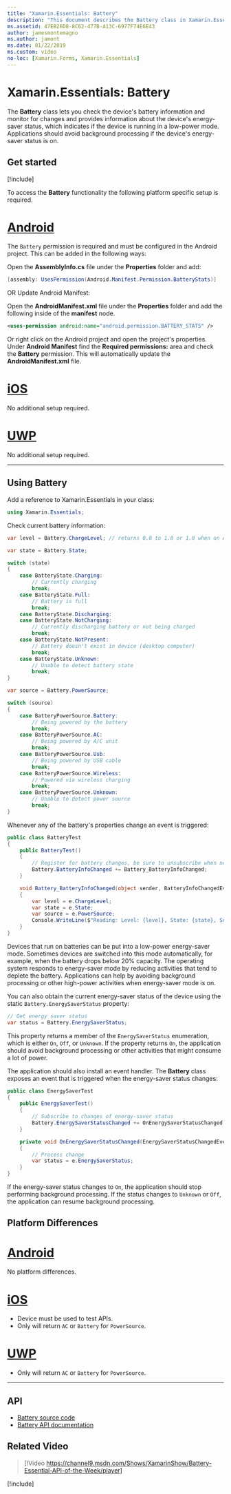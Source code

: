 ```yaml
---
title: "Xamarin.Essentials: Battery"
description: "This document describes the Battery class in Xamarin.Essentials, which lets you check the device's battery information and monitor for changes."
ms.assetid: 47EB26D8-8C62-477B-A13C-6977F74E6E43
author: jamesmontemagno
ms.author: jamont
ms.date: 01/22/2019
ms.custom: video
no-loc: [Xamarin.Forms, Xamarin.Essentials]
---
```


# Xamarin.Essentials: Battery

The **Battery** class lets you check the device's battery information and monitor for changes and provides information about the device's energy-saver status, which indicates if the device is running in a low-power mode. Applications should avoid background processing if the device's energy-saver status is on.

## Get started

[!include[](~/essentials/includes/get-started.md)]

To access the **Battery** functionality the following platform specific setup is required.

# [Android](#tab/android)

The `Battery` permission is required and must be configured in the Android project. This can be added in the following ways:

Open the **AssemblyInfo.cs** file under the **Properties** folder and add:

```csharp
[assembly: UsesPermission(Android.Manifest.Permission.BatteryStats)]
```

OR Update Android Manifest:

Open the **AndroidManifest.xml** file under the **Properties** folder and add the following inside of the **manifest** node.

```xml
<uses-permission android:name="android.permission.BATTERY_STATS" />
```

Or right click on the Android project and open the project's properties. Under **Android Manifest** find the **Required permissions:** area and check the **Battery** permission. This will automatically update the **AndroidManifest.xml** file.

# [iOS](#tab/ios)

No additional setup required.

# [UWP](#tab/uwp)

No additional setup required.

-----

## Using Battery

Add a reference to Xamarin.Essentials in your class:

```csharp
using Xamarin.Essentials;
```

Check current battery information:

```csharp
var level = Battery.ChargeLevel; // returns 0.0 to 1.0 or 1.0 when on AC or no battery.

var state = Battery.State;

switch (state)
{
    case BatteryState.Charging:
        // Currently charging
        break;
    case BatteryState.Full:
        // Battery is full
        break;
    case BatteryState.Discharging:
    case BatteryState.NotCharging:
        // Currently discharging battery or not being charged
        break;
    case BatteryState.NotPresent:
        // Battery doesn't exist in device (desktop computer)
        break;
    case BatteryState.Unknown:
        // Unable to detect battery state
        break;
}

var source = Battery.PowerSource;

switch (source)
{
    case BatteryPowerSource.Battery:
        // Being powered by the battery
        break;
    case BatteryPowerSource.AC:
        // Being powered by A/C unit
        break;
    case BatteryPowerSource.Usb:
        // Being powered by USB cable
        break;
    case BatteryPowerSource.Wireless:
        // Powered via wireless charging
        break;
    case BatteryPowerSource.Unknown:
        // Unable to detect power source
        break;
}
```

Whenever any of the battery's properties change an event is triggered:

```csharp
public class BatteryTest
{
    public BatteryTest()
    {
        // Register for battery changes, be sure to unsubscribe when needed
        Battery.BatteryInfoChanged += Battery_BatteryInfoChanged;
    }

    void Battery_BatteryInfoChanged(object sender, BatteryInfoChangedEventArgs   e)
    {
        var level = e.ChargeLevel;
        var state = e.State;
        var source = e.PowerSource;
        Console.WriteLine($"Reading: Level: {level}, State: {state}, Source: {source}");
    }
}
```

Devices that run on batteries can be put into a low-power energy-saver mode. Sometimes devices are switched into this mode automatically, for example, when the battery drops below 20% capacity. The operating system responds to energy-saver mode by reducing activities that tend to deplete the battery. Applications can help by avoiding background processing or other high-power activities when energy-saver mode is on.

You can also obtain the current energy-saver status of the device using the static `Battery.EnergySaverStatus` property:

```csharp
// Get energy saver status
var status = Battery.EnergySaverStatus;
```

This property returns a member of the `EnergySaverStatus` enumeration, which is either `On`, `Off`, or `Unknown`. If the property returns `On`, the application should avoid background processing or other activities that might consume a lot of power.

The application should also install an event handler. The **Battery** class exposes an event that is triggered when the energy-saver status changes:

```csharp
public class EnergySaverTest
{
    public EnergySaverTest()
    {
        // Subscribe to changes of energy-saver status
        Battery.EnergySaverStatusChanged += OnEnergySaverStatusChanged;
    }

    private void OnEnergySaverStatusChanged(EnergySaverStatusChangedEventArgs e)
    {
        // Process change
        var status = e.EnergySaverStatus;
    }
}
```

If the energy-saver status changes to `On`, the application should stop performing background processing. If the status changes to `Unknown` or `Off`, the application can resume background processing.

## Platform Differences

# [Android](#tab/android)

No platform differences.

# [iOS](#tab/ios)

- Device must be used to test APIs.
- Only will return `AC` or `Battery` for `PowerSource`.

# [UWP](#tab/uwp)

- Only will return `AC` or `Battery` for `PowerSource`.

-----

## API

- [Battery source code](https://github.com/xamarin/Essentials/tree/main/Xamarin.Essentials/Battery)
- [Battery API documentation](xref:Xamarin.Essentials.Battery)

## Related Video

> [!Video https://channel9.msdn.com/Shows/XamarinShow/Battery-Essential-API-of-the-Week/player]

[!include[](~/essentials/includes/xamarin-show-essentials.md)]

